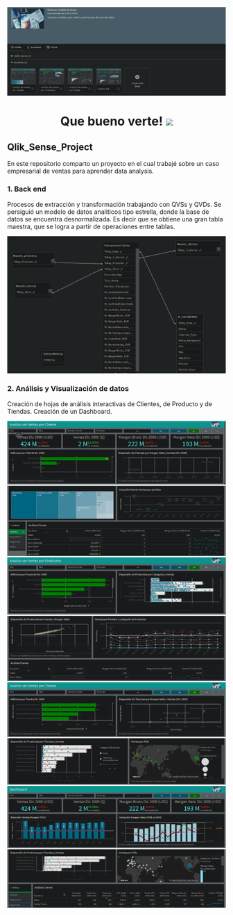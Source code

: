 <div id="header" align="center">
  <img src="https://github.com/Dlavec/Qlik_Sense_Project/blob/main/Gestion_Ventas_Presentacion.PNG"/>
  <h1 align="center">Que bueno verte!
  <img src="https://media.giphy.com/media/hvRJCLFzcasrR4ia7z/giphy.gif" width="30px"/>
  </h1>
</div>

## Qlik_Sense_Project
En este repositorio comparto un proyecto en el cual trabajé sobre un caso empresarial de ventas para aprender data analysis.

### 1. Back end

Procesos de extracción y transformación trabajando con QVSs y QVDs.
Se persiguió un modelo de datos analiticos tipo estrella, donde la base de datos se encuentra desnormalizada.
Es decir que se obtiene una gran tabla maestra, que se logra a partir de operaciones entre tablas.

<div id="header" align="center">
  <img src="https://github.com/Dlavec/Qlik_Sense_Project/blob/main/Modelo_estrella.PNG"/>
  </div>

### 2. Análisis y Visualización de datos

Creación de hojas de análisis interactivas de Clientes, de Producto y de Tiendas.
Creación de un Dashboard.

<div id="header" align="center">
  
  <img src="https://github.com/Dlavec/Qlik_Sense_Project/blob/main/Analisis_Vtas_1.PNG"/>
  
  <img src="https://github.com/Dlavec/Qlik_Sense_Project/blob/main/Analisis_Vtas_2.PNG"/>
  
  <img src="https://github.com/Dlavec/Qlik_Sense_Project/blob/main/Analisis_Prod_1.PNG"/>
  
  <img src="https://github.com/Dlavec/Qlik_Sense_Project/blob/main/Analisis_Prod_2.PNG"/>
  
  <img src="https://github.com/Dlavec/Qlik_Sense_Project/blob/main/Analisis_Tienda_1.PNG"/>
  
  <img src="https://github.com/Dlavec/Qlik_Sense_Project/blob/main/Analisis_Tienda_2.PNG"/>
  
  <img src="https://github.com/Dlavec/Qlik_Sense_Project/blob/main/Dashboard_1.PNG"/>
  
  <img src="https://github.com/Dlavec/Qlik_Sense_Project/blob/main/Dashboard_2.PNG"/>
  
  </div>
